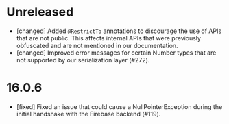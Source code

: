 # Unreleased
- [changed] Added `@RestrictTo` annotations to discourage the use of APIs that
  are not public. This affects internal APIs that were previously obfuscated
  and are not mentioned in our documentation.
- [changed] Improved error messages for certain Number types that are not
  supported by our serialization layer (#272).

# 16.0.6  
- [fixed] Fixed an issue that could cause a NullPointerException during the
  initial handshake with the Firebase backend (#119).
